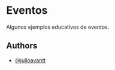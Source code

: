 
# Eventos

Algunos ejemplos educativos de eventos.


## Authors

- [@julioavantt](https://www.github.com/julioavantt)

